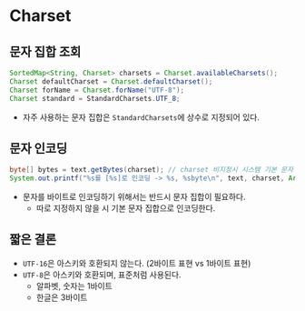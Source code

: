 # Charset

## 문자 집합 조회

```java
SortedMap<String, Charset> charsets = Charset.availableCharsets();
Charset defaultCharset = Charset.defaultCharset();
Charset forName = Charset.forName("UTF-8");
Charset standard = StandardCharsets.UTF_8;
```

- 자주 사용하는 문자 집합은 `StandardCharsets`에 상수로 지정되어 있다.

## 문자 인코딩

```java
byte[] bytes = text.getBytes(charset); // charset 비지정시 시스템 기본 문자 집합으로 인코딩
System.out.printf("%s를 [%s]로 인코딩 -> %s, %sbyte\n", text, charset, Arrays.toString(bytes), bytes.length);
```

- 문자를 바이트로 인코딩하기 위해서는 반드시 문자 집합이 필요하다.
  - 따로 지정하지 않을 시 기본 문자 집합으로 인코딩한다.

## 짧은 결론

- `UTF-16`은 아스키와 호환되지 않는다. (2바이트 표현 vs 1바이트 표현)
- `UTF-8`은 아스키와 호환되며, 표준처럼 사용된다.
  - 알파벳, 숫자는 1바이트
  - 한글은 3바이트
